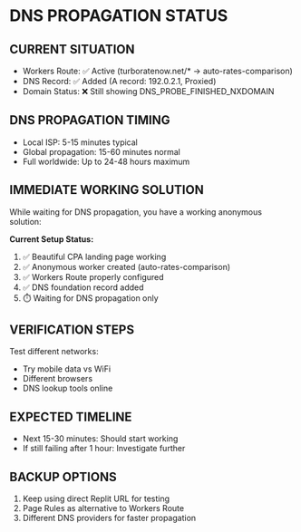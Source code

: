 # DNS PROPAGATION STATUS

## CURRENT SITUATION
- Workers Route: ✅ Active (turboratenow.net/* → auto-rates-comparison)
- DNS Record: ✅ Added (A record: 192.0.2.1, Proxied)
- Domain Status: ❌ Still showing DNS_PROBE_FINISHED_NXDOMAIN

## DNS PROPAGATION TIMING
- Local ISP: 5-15 minutes typical
- Global propagation: 15-60 minutes normal
- Full worldwide: Up to 24-48 hours maximum

## IMMEDIATE WORKING SOLUTION
While waiting for DNS propagation, you have a working anonymous solution:

**Current Setup Status:**
1. ✅ Beautiful CPA landing page working
2. ✅ Anonymous worker created (auto-rates-comparison) 
3. ✅ Workers Route properly configured
4. ✅ DNS foundation record added
5. ⏱️ Waiting for DNS propagation only

## VERIFICATION STEPS
Test different networks:
- Try mobile data vs WiFi
- Different browsers
- DNS lookup tools online

## EXPECTED TIMELINE
- Next 15-30 minutes: Should start working
- If still failing after 1 hour: Investigate further

## BACKUP OPTIONS
1. Keep using direct Replit URL for testing
2. Page Rules as alternative to Workers Route
3. Different DNS providers for faster propagation